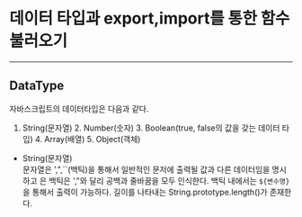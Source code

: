 # 데이터 타입과 export,import를 통한 함수 불러오기

---

## DataType

자바스크립트의 데이터타입은 다음과 같다.

1.  String(문자열) 2. Number(숫자) 3. Boolean(true, false의 값을 갖는 데이터 타입) 4. Array(배열) 5. Object(객체)
    <br>

- String(문자열)<br>
  문자열은 ',",``(백틱)을 통해서 일반적인 문저에 출력될 값과 다른 데이터임을 명시하고 은 백틱은 ',"와 달리 공백과 줄바꿈을 모두 인식한다. 백틱 내에서는 `${변수명}`을 통해서 출력이 가능하다. 길이를 나타내는 String.prototype.length()가 존재한다.
